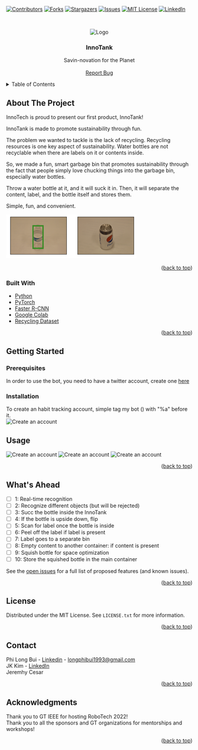 <div id="top"></div>

<!-- PROJECT SHIELDS -->
<!--
*** I'm using markdown "reference style" links for readability.
*** Reference links are enclosed in brackets [ ] instead of parentheses ( ).
*** See the bottom of this document for the declaration of the reference variables
*** for contributors-url, forks-url, etc. This is an optional, concise syntax you may use.
*** https://www.markdownguide.org/basic-syntax/#reference-style-links
-->

[![Contributors][contributors-shield]][contributors-url]
[![Forks][forks-shield]][forks-url]
[![Stargazers][stars-shield]][stars-url]
[![Issues][issues-shield]][issues-url]
[![MIT License][license-shield]][license-url]
[![LinkedIn][linkedin-shield]][linkedin-url]

<!-- PROJECT LOGO -->
<br />
<div align="center">
  <p>
    <img src="readme_img/logo.png" alt="Logo" width="337" height="331">
 </p>

<h3 align="center">InnoTank</h3>

  <p align="center">
    Savin-novation for the Planet
    <!--<br />
    <a href="https://github.com/github_username/repo_name"><strong>Explore the docs »</strong></a>-->
    <br />
    <br />
<!--     <a href="https://drive.google.com/uc?export=download&id=1rY_OOOybkd8zDA7SwHek3I6_Cy2AyheE">Download Demo</a>
    · -->
    <a href="https://github.com/ROBOTECH2022-Software-Track/InnoTank/issues">Report Bug</a>
    <!--·
    <a href="https://github.com/github_username/repo_name/issues">Request Feature</a>
    -->
  </p>
</div>

<!-- TABLE OF CONTENTS -->
<details>
  <summary>Table of Contents</summary>
  <ol>
    <li>
      <a href="#about-the-project">About The Project</a>
      <ul>
        <li><a href="#built-with">Built With</a></li>
      </ul>
    </li>
    <li>
      <a href="#getting-started">Getting Started</a>
      <ul>
        <li><a href="#prerequisites">Prerequisites</a></li>
        <li><a href="#installation">Installation</a></li>
      </ul>
    </li>
    <li><a href="#usage">Usage</a></li>
    <li><a href="#roadmap">Roadmap</a></li>
    <!--<li><a href="#contributing">Contributing</a></li>-->
    <li><a href="#license">License</a></li>
    <li><a href="#contact">Contact</a></li>
    <li><a href="#acknowledgments">Acknowledgments</a></li>
  </ol>
</details>

<!-- ABOUT THE PROJECT -->

## About The Project

InnoTech is proud to present our first product, InnoTank!

InnoTank is made to promote sustainability through fun.

The problem we wanted to tackle is the lack of recycling.
Recycling resources is one key aspect of sustainability.
Water bottles are not recyclable when there are labels on it or contents inside.

So, we made a fun, smart garbage bin that promotes sustainability through the fact that
people simply love chucking things into the garbage bin, especially water bottles.

Throw a water bottle at it, and it will suck it in.
Then, it will separate the content, label, and the bottle itself and stores them.

Simple, fun, and convenient.


[![Product Name Screen Shot][product-screenshot]](img/screenshot.png)

<p align="right">(<a href="#top">back to top</a>)</p>

### Built With

<!--* [Next.js](https://nextjs.org/) -->

- [Python](https://www.python.org/)
- [PyTorch](https://pytorch.org/)
- [Faster R-CNN](https://arxiv.org/abs/1506.01497)
- [Google Colab](https://colab.research.google.com/)
- [Recycling Dataset](http://web.cecs.pdx.edu/~singh/rcyc-web/index.html)

<p align="right">(<a href="#top">back to top</a>)</p>

<!-- GETTING STARTED -->

## Getting Started

### Prerequisites

In order to use the bot, you need to have a twitter account, create one [here](https://twitter.com)

### Installation

To create an habit tracking account, simple tag my bot () with "%a" before it. <br />
<img src="img/create.png" alt="Create an account" width="400" height="400">

<!--
1. Get a free API Key at [https://example.com](https://example.com)
2. Clone the repo
   ```sh
   git clone https://github.com/github_username/repo_name.git
   ```
3. Install NPM packages
   ```sh
   npm install
   ```
4. Enter your API in `config.js`
   ```js
   const API_KEY = 'ENTER YOUR API';
   ```

<p align="right">(<a href="#top">back to top</a>)</p>
-->

<!-- USAGE EXAMPLES -->

## Usage

<img src="img/graph.png" alt="Create an account" width="400" height="400">
<img src="img/post.png" alt="Create an account" width="400" height="400">
<img src="img/delete.png" alt="Create an account" width="400" height="400">

<p align="right">(<a href="#top">back to top</a>)</p>

<!-- ROADMAP -->

## What's Ahead

- [ ] 1: Real-time recognition
- [ ] 2: Recognize different objects (but will be rejected)
- [ ] 3: Succ the bottle inside the InnoTank
- [ ] 4: If the bottle is upside down, flip
- [ ] 5: Scan for label once the bottle is inside
- [ ] 6: Peel off the label if label is present
- [ ] 7: Label goes to a separate bin
- [ ] 8: Empty content to another container: if content is present
- [ ] 9: Squish bottle for space optimization
- [ ] 10: Store the squished bottle in the main container

See the [open issues](https://github.com/ROBOTECH2022-Software-Track/InnoTank/issues) for a full list of proposed features (and known issues).

<p align="right">(<a href="#top">back to top</a>)</p>

<!-- LICENSE -->

## License

Distributed under the MIT License. See `LICENSE.txt` for more information.

<p align="right">(<a href="#top">back to top</a>)</p>

<!-- CONTACT -->

## Contact

Phi Long Bui - [Linkedin](https://www.linkedin.com/in/tonybui2003) - longphibui1993@gmail.com<br />
JK Kim - [LinkedIn](https://www.linkedin.com/in/jkkim2002)<br />
Jeremhy Cesar

<p align="right">(<a href="#top">back to top</a>)</p>

<!-- ACKNOWLEDGMENTS -->

## Acknowledgments

Thank you to GT IEEE for hosting RoboTech 2022!<br />
Thank you to all the sponsors and GT organizations for mentorships and workshops!
<p align="right">(<a href="#top">back to top</a>)</p>

<!-- MARKDOWN LINKS & IMAGES -->
<!-- https://www.markdownguide.org/basic-syntax/#reference-style-links -->

[contributors-shield]: https://img.shields.io/github/contributors/ROBOTECH2022-Software-Track/InnoTank.svg?style=for-the-badge
[contributors-url]: https://github.com/ROBOTECH2022-Software-Track/InnoTank/graphs/contributors
[forks-shield]: https://img.shields.io/github/forks/ROBOTECH2022-Software-Track/InnoTank.svg?style=for-the-badge
[forks-url]: https://github.com/ROBOTECH2022-Software-Track/InnoTank/network/members
[stars-shield]: https://img.shields.io/github/stars/ROBOTECH2022-Software-Track/InnoTank.svg?style=for-the-badge
[stars-url]: https://github.com/ROBOTECH2022-Software-Track/InnoTankstargazers
[issues-shield]: https://img.shields.io/github/issues/ROBOTECH2022-Software-Track/InnoTank.svg?style=for-the-badge
[issues-url]: https://github.com/ROBOTECH2022-Software-Track/InnoTank/issues
[license-shield]: https://img.shields.io/github/license/ROBOTECH2022-Software-Track/InnoTank.svg?style=for-the-badge
[license-url]: https://github.com/ROBOTECH2022-Software-Track/InnoTank/blob/main/LICENSE
[linkedin-shield]: https://img.shields.io/badge/-LinkedIn-blue.svg?style=for-the-badge&logo=linkedin&colorB=555
[linkedin-url]: https://www.linkedin.com/in/tonybui2003
[product-screenshot]: readme_img/img_detect.png
